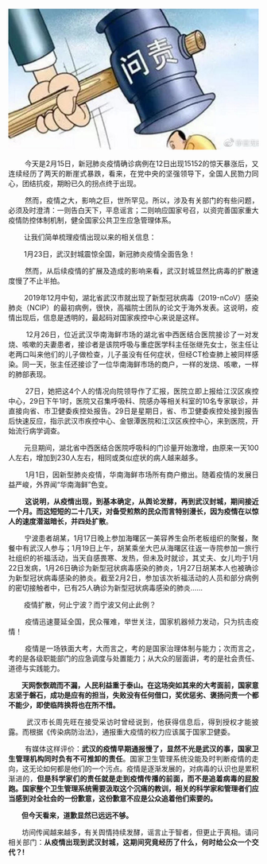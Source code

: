 <p><img src="https://raw.githubusercontent.com/ZjzMisaka/iaders/master/img/2020/03/b92d8-0067hHJjly1gbx06dw9f6j30iw0anqbt.jpg"></p>
<p align="justify">​​&nbsp; &nbsp; &nbsp; &nbsp; 今天是2月15日，新冠肺炎疫情确诊病例在12日出现15152的惊天暴涨后，又连续经历了两天的断崖式暴跌，看来，在党中央的坚强领导下，全国人民勠力同心，团结抗疫，期盼已久的拐点终于出现。<span id="more-8868"></span></p>
<p align="justify">&nbsp; &nbsp; &nbsp; &nbsp; 然而，疫情之大，影响之巨，世所罕见。所以，涉及有关部门的有些问题，必须及时澄清：一则告白天下，平息谣言；二则响应国家号召，以资完善国家重大疫情防控体制机制，健全国家公共卫生应急管理体系。</p>
<p align="justify">&nbsp; &nbsp; &nbsp; &nbsp; 让我们简单梳理疫情出现以来的相关信息：</p>
<p align="justify">&nbsp; &nbsp; &nbsp; &nbsp; 1月23日，武汉封城震惊全国，新冠肺炎疫情全面告急！</p>
<p align="justify">&nbsp; &nbsp; &nbsp; &nbsp; 然而，从后续疫情的扩展及造成的影响来看，武汉封城显然比病毒的扩散速度慢了不止半拍。</p>
<p align="justify">&nbsp; &nbsp; &nbsp; &nbsp; 2019年12月中旬，湖北省武汉市就出现了新型冠状病毒（2019-nCoV）感染肺炎（NCIP）的最初病例，很快，高福院士团队的论文于海外发表。这说明，疫情出现后，信息是透明的，最起码对国家疾控中心来说是这样。</p>
<p align="justify">&nbsp; &nbsp; &nbsp; &nbsp; 12月26日，位近武汉华南海鲜市场的湖北省中西医结合医院接诊了一对发烧、咳嗽的夫妻患者，接诊者是该院呼吸与重症医学科主任张继先女士，张主任让老两口叫来他们的儿子做检查，儿子虽没有任何症状，但经CT检查肺上被同样感染。同一天，张主任还接诊了一位华南海鲜市场的商户，一样的发烧、咳嗽，一样的肺部表现。</p>
<p align="justify">&nbsp; &nbsp; &nbsp; &nbsp; 27日，她把这4个人的情况向院领导作了汇报，医院立即上报给江汉区疾控中心，29日下午1时，医院又召集呼吸科、院感办等相关科室的10名专家联诊，并直接向省、市卫健委疾控处报告。29日是星期日，省、市卫健委疾控处接到报告后快速反应，指示武汉市疾控中心、金银潭医院和江汉区疾控中心，来到医院，开始流行病学调查。</p>
<p align="justify">&nbsp; &nbsp; &nbsp; &nbsp; 元旦期间，湖北省中西医结合医院呼吸科的门诊量开始激增，由原来一天100人左右，增加到230人左右，相同或类似症状的病人越来越多。</p>
<p align="justify">&nbsp; &nbsp; &nbsp; &nbsp; 1月1日，因新型肺炎疫情，华南海鲜市场所有商户撤出。随着疫情的发展日益严峻，外界闻“华南海鲜”色变。</p>
<p align="justify">&nbsp; &nbsp; &nbsp; &nbsp; <b>这说明，从疫情出现，到基本确定，从舆论发酵，再到武汉封城，期间接近一个月。而这短短的二十几天，对备受煎熬的民众而言特别漫长，因为疫情在以惊人的速度潜滋暗长，并四处扩散</b>。</p>
<p align="justify">&nbsp; &nbsp; &nbsp; &nbsp; 宁波患者胡某，1月17日晚上参加海曙区一美容养生会所老板组织的聚餐，聚餐中有武汉人参与；1月19日上午，胡某乘坐大巴从海曙区往返一寺院参加一旅行社组织的祈福活动，当天自感畏寒、发热，但未及时就诊，其丈夫、女儿均于1月22日发病，1月26日确诊为新型冠状病毒感染的肺炎，1月27日胡某本人也被确诊为新型冠状病毒感染的肺炎。截至2月2日，参加该次祈福活动的人员和部分病例的密切接触者中，已有25人确诊为新型冠状病毒感染的肺炎……</p>
<p align="justify">&nbsp; &nbsp; &nbsp; &nbsp; 疫情扩散，何止宁波？而宁波又何止此例？</p>
<p align="justify">&nbsp; &nbsp; &nbsp; &nbsp; 疫情迅速蔓延全国，民众罹难，举世关注，国家机器倾力发动，只为抗击疫情！</p>
<p align="justify">&nbsp; &nbsp; &nbsp; &nbsp; 疫情是一场铁面大考，大而言之，考的是国家治理体制与能力；次而言之，考的是各级职能部门的应急调度与处置能力；从大众的层面讲，考的是社会责任、道德与实践能力。</p>
<p align="justify"><b>&nbsp; &nbsp; &nbsp; &nbsp; 天网恢恢疏而不漏，人民利益重于泰山</b><b>。在这场突如其来的大考面前，国家意志坚于磐石，成功是应有的担当，失败没有任何借口，奖优惩劣、褒扬问责一个都不能少，即使临阵换将也在所不惜。</b></p>
<p align="justify">&nbsp; &nbsp; &nbsp; &nbsp; 武汉市长周先旺在接受采访时曾经说到，他获得信息后，得到授权才能披露。而根据《传染病防治法》，通报重大疫情的权力应该属于国家卫健委。</p>
<p align="justify">&nbsp; &nbsp; &nbsp; &nbsp; 有媒体这样评价：<b>武汉的疫情早期通报慢了，显然不光是武汉的事，国家卫生管理机构同时负有不可推卸的责任</b>。国家卫生管理系统没能及时判断疫情的走向，这无论如何都是他们的一个污点。疫情是逐渐发展的，对病毒的认识也是累积渐进的，<b>但是科学家们的责任就是走到疫情传播的前面，而不是追着病毒的屁股跑。国家整个卫生管理系统需要汲取这个沉痛的教训，相关的科学家和管理者们应当感到对全社会的一份歉意，这份歉意不应是公众追着他们索要的。</b></p>
<p align="justify"><b>&nbsp; &nbsp; &nbsp; &nbsp; 但今天看来，道歉显然已远远不够。</b></p>
<p align="justify"><b>&nbsp; &nbsp; &nbsp; &nbsp;</b> 坊间传闻越来越多，有关舆情持续发酵，谣言止于智者，但更止于真相。请问相关部门：<b>从疫情出现到武汉封城，这期间究竟经历了什么，何时给公众一个交代？!</b>​​​​</p>